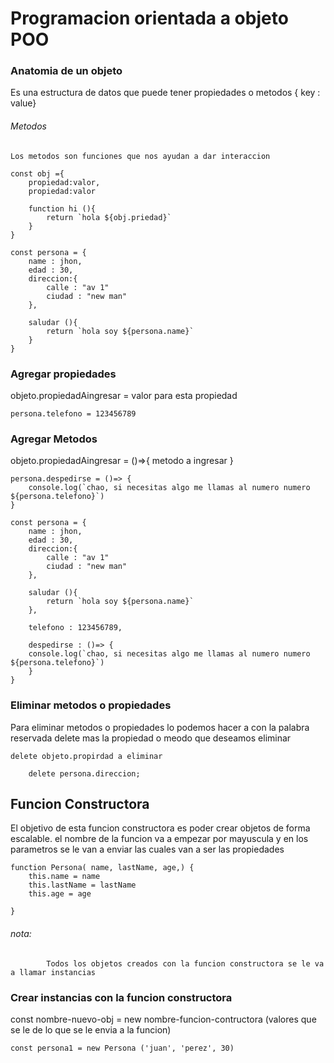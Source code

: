 # Programacion orientada a objeto POO

### Anatomia de un objeto

Es una estructura de datos que puede tener propiedades o metodos { key : value}

###### Metodos

    Los metodos son funciones que nos ayudan a dar interaccion

    const obj ={
        propiedad:valor,
        propiedad:valor
        
        function hi (){
            return `hola ${obj.priedad}`
        }
    }

    const persona = {
        name : jhon,
        edad : 30,
        direccion:{
            calle : "av 1"
            ciudad : "new man"
        },

        saludar (){
            return `hola soy ${persona.name}`
        }
    }

### Agregar propiedades

objeto.propiedadAingresar = valor para esta propiedad

    persona.telefono = 123456789

### Agregar Metodos

objeto.propiedadAingresar = ()=>{
    metodo a ingresar
}

    persona.despedirse = ()=> {
        console.log(`chao, si necesitas algo me llamas al numero numero ${persona.telefono}`)
    }

    const persona = {
        name : jhon,
        edad : 30,
        direccion:{
            calle : "av 1"
            ciudad : "new man"
        },

        saludar (){
            return `hola soy ${persona.name}`
        },

        telefono : 123456789,

        despedirse : ()=> {
        console.log(`chao, si necesitas algo me llamas al numero numero ${persona.telefono}`)
        }
    }

### Eliminar metodos o propiedades 

Para eliminar metodos o propiedades lo podemos hacer a con la palabra reservada delete mas la propiedad o meodo que deseamos eliminar

    delete objeto.propirdad a eliminar

        delete persona.direccion;

## Funcion Constructora

El objetivo de esta funcion constructora es poder crear objetos de forma escalable. el nombre de la funcion va a empezar por mayuscula y en los parametros se le van a enviar las cuales van a ser las propiedades

    function Persona( name, lastName, age,) {
        this.name = name
        this.lastName = lastName
        this.age = age

    }

###### nota:
            Todos los objetos creados con la funcion constructora se le va a llamar instancias

### Crear instancias con la funcion constructora

const nombre-nuevo-obj = new nombre-funcion-contructora (valores que se le de lo que se le envia a la funcion)

    const persona1 = new Persona ('juan', 'perez', 30)